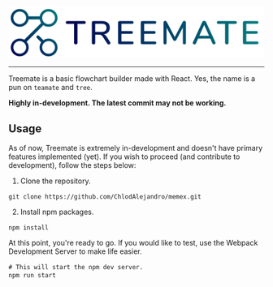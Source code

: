 ![Treemate banner](https://raw.githubusercontent.com/ChlodAlejandro/treemate/master/.github/RESOURCES/treemate-banner.png)

----
Treemate is a basic flowchart builder made with React. Yes, the name is a pun on `teamate` and `tree`.

**Highly in-development. The latest commit may not be working.**

## Usage
As of now, Treemate is extremely in-development and doesn't have primary features implemented (yet). If you wish to proceed (and contribute to development), follow the steps below:

1. Clone the repository.
```shell
git clone https://github.com/ChlodAlejandro/memex.git
```
2. Install npm packages.
```shell
npm install
```
At this point, you're ready to go. If you would like to test, use the Webpack Development Server to make life easier.
```shell
# This will start the npm dev server.
npm run start
```